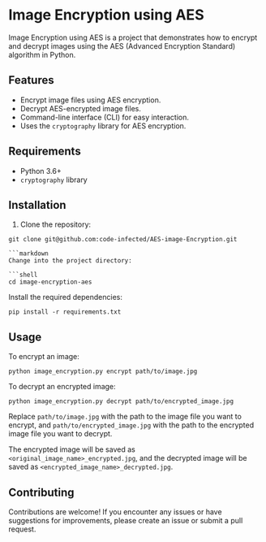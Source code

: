 # Image Encryption using AES

Image Encryption using AES is a project that demonstrates how to encrypt and decrypt images using the AES (Advanced Encryption Standard) algorithm in Python.

## Features

- Encrypt image files using AES encryption.
- Decrypt AES-encrypted image files.
- Command-line interface (CLI) for easy interaction.
- Uses the `cryptography` library for AES encryption.

## Requirements

- Python 3.6+
- `cryptography` library

## Installation

1. Clone the repository:

```shell
git clone git@github.com:code-infected/AES-image-Encryption.git

```markdown
Change into the project directory:

```shell
cd image-encryption-aes
```

Install the required dependencies:

```shell
pip install -r requirements.txt
```

## Usage

To encrypt an image:

```shell
python image_encryption.py encrypt path/to/image.jpg
```

To decrypt an encrypted image:

```shell
python image_encryption.py decrypt path/to/encrypted_image.jpg
```

Replace `path/to/image.jpg` with the path to the image file you want to encrypt, and `path/to/encrypted_image.jpg` with the path to the encrypted image file you want to decrypt.

The encrypted image will be saved as `<original_image_name>_encrypted.jpg`, and the decrypted image will be saved as `<encrypted_image_name>_decrypted.jpg`.

## Contributing

Contributions are welcome! If you encounter any issues or have suggestions for improvements, please create an issue or submit a pull request.


